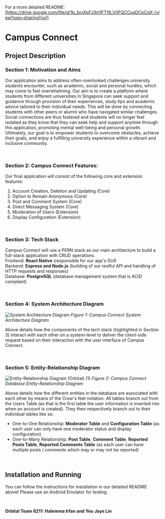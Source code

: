 For a more detailed README: [https://drive.google.com/file/d/1b_bivXpFJ3m1FT19_V0FQCCxqDCeCqX-/view?usp=sharing](url)
# **Campus Connect**


## **Project Description**
### Section 1: Motivation and Aims
Our application aims to address often-overlooked challenges university students encounter, such as academic, social and personal hurdles, which may come to feel overwhelming.
Our aim is to create a platform where students from different universities in Singapore can seek support and guidance through provision of their experiences, study tips and
academic advice tailored to their individual needs. This will be done by connecting students with other peers or alumni who have navigated similar challenges. Social connections
are thus fostered and students will no longer feel isolated as they know that they can seek help and support anytime through this application, promoting mental well-being and 
personal growth. Ultimately, our goal is to empower students to overcome obstacles, achieve their goals, and enjoy a fulfilling university experience within a
vibrant and inclusive community.
<br>

<br>

### Section 2: Campus Connect Features:
Our final application will consist of the following core and extension features:
1. Account Creation, Deletion and Updating (Core)
2. Option to Remain Anonymous (Core)
3. Post and Comment System (Core)
4. Direct Messaging System (Core)
5. Moderation of Users (Extension)
6. Display Configuration (Extension)
<br>

### Section 3: Tech Stack
Campus Connect will use a PERN stack as our main architecture to build a full-stack application with CRUD operations.
<br>
Frontend: **React Native** (responsible for our app's GUI)
<br>
Backend: **Express and Node.js** (building of our restful API and handling of HTTP requests and responses)
<br>
Database: **PostgreSQL** (database management system that is ACID compliant)
<br>

<br>

### Section 4: System Architecture Diagram
![System Architecture Diagram](https://github.com/haleemairfan/HardCoders/assets/156863812/1e8a68c3-85a3-4231-ae5a-749dcc90ed49)
*Figure 1: Campus Connect System Architecture Diagram*
<br>

Above details how the components of the tech stack (highlighted in Section 3) interact with each other on a system-level to deliver the client-side request
based on their interaction with the user interface of Campus Connect.
<br>

<br>

### Section 5: Entity-Relationship Diagram
![Entity-Relationship Diagram (Orbital) (1)](https://github.com/haleemairfan/HardCoders/assets/156863812/bb5ef41c-19e5-493d-afff-a75b2e075ecf)
*Figure 2: Campus Connect Database Entity-Relationship Diagram*
<br>

Above details how the different entities in the database are associated with each other by means of the Crow's feet notation. 
All tables branch out from the Users Table (as that is the first table the user information is inserted into when an account is created). 
They then respectively branch out to their individual tables like so:
- One-to-One Relationship: **Moderator Table** and **Configuration Table** (as each user can only have one moderator status and display configuration)
- One-to-Many Relationship: **Post Table**, **Comment Table**, **Reported Posts Table**, **Reported Comments Table** (as each user can have multiple posts / comments
  which may or may not be reported)

<br>

## **Installation and Running**
You can follow the instructions for installation in our detailed README above! Please use an Android Emulator for testing.

<br>

**Orbital Team 6211: Halemma Irfan and Yeo Jaye Lin**
<br>

